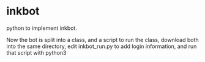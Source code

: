 # inkbot
python to implement inkbot.

Now the bot is split into a class, and a script to run the class, download both into the same directory, edit inkbot_run.py to add login information, and run that script with python3

